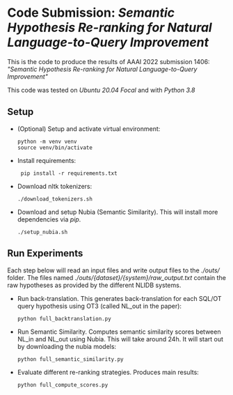 
# Code Submission: *Semantic Hypothesis Re-ranking for Natural Language-to-Query Improvement*

This is the code to produce the results of AAAI 2022 submission 1406: *"Semantic Hypothesis Re-ranking for Natural Language-to-Query Improvement"*

This code was tested on *Ubuntu 20.04 Focal* and with *Python 3.8*

## Setup

* (Optional) Setup and activate virtual environment:
  ```shell
  python -m venv venv
  source venv/bin/activate
  ```

* Install requirements:
  ```shell
   pip install -r requirements.txt
  ```

* Download nltk tokenizers: 
  ```shell
  ./download_tokenizers.sh
  ```

* Download and setup Nubia (Semantic Similarity). This will install more dependencies via *pip*.
  ```shell
  ./setup_nubia.sh
  ```

## Run Experiments

Each step below will read an input files and write output files to the *./outs/* folder.
The files named *./outs/{dataset}/{system}/raw_output.txt* contain the raw hypotheses as provided
by the different NLIDB systems.


* Run back-translation. This generates back-translation for each SQL/OT query hypothesis using OT3 (called NL_out in the paper):
  ```shell
  python full_backtranslation.py
  ```
  
* Run Semantic Similarity. Computes semantic similarity scores between NL_in and NL_out using Nubia.
  This will take around 24h. It will start out by downloading the nubia models:
  ```shell
  python full_semantic_similarity.py
  ```
  
* Evaluate different re-ranking strategies. Produces main results:
  ```shell
  python full_compute_scores.py
  ```
